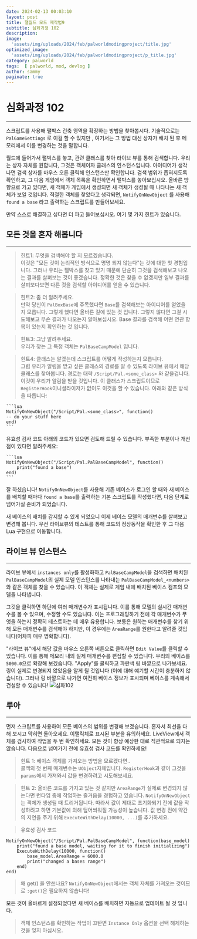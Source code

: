 ```yaml
---
date: 2024-02-13 00:03:10
layout: post
title: 팰월드 모드 제작법9
subtitle: 심화과정 102
description: 
image: 
  'assets/img/uploads/2024/feb/palworldmodingproject/title.jpg'
optimized_image:    
  'assets/img/uploads/2024/feb/palworldmodingproject/p_title.jpg'
category: palworld
tags:  [ palworld, mod, devlog ]
author: sammy
paginate: true
---
```


# 심화과정 102
*****
스크립트를 사용해 팰박스 건축 영역을 확장하는 방법을 찾아봅시다. 
기술적으로는 `PalGameSettings` 로 이걸 할 수 있지만 , 여기서는 그 방법 대신 상자가 배치 된 후 메모리에서 이를 변경하는 것을 말합니다.

월드에 들어가서 팰박스를 놓고, 관련 클래스를 찾아 라이브 뷰를 통해 검색합니다.
우리는 상자 자체를 원합니다, 그것은 객체이자 클래스의 인스턴스입니다. 
아이디어가 생각나면 검색 상자를 마우스 오른 클릭해 인스턴스만 확인합니다.
검색 범위가 좁혀지도록 확인하고, 그 다음 게임에서 객체 목록을 확인하면서 팰박스를 놓아보십시오.
올바른 방향으로 가고 있다면, 새 객체가 게임에서 생성되면 새 객체가 생성될 때 나타나는 새 객체가 보일 것입니다.
적절한 객체를 찾았다고 생각되면, `NotifyOnNewObject` 를 사용해 `found a base` 라고 출력하는 스크립트를 만들어보세요.

만약 스스로 해결하고 싶다면 더 파고 들어보십시오. 여기 몇 가지 힌트가 있습니다.

## 모든 것을 혼자 해봅니다
*****
>힌트1: 무엇을 검색해야 할 지 모르겠습니다.  
이것은 "모든 것이 논리적인 방식으로 명명 되지 않는다"는 것에 대한 첫 경험입니다. 
그러나 우리는 팰박스를 찾고 있기 때문에 단순히 그것을 검색해보고 나오는 결과를 살펴보는 것이 좋겠습니다. 
정확한 것은 찾을 수 없겠지만 일부 결과를 살펴보다보면 다른 것을 검색할 아이디어를 얻을 수 있습니다.

>힌트2: 좀 더 알려주세요.  
만약 당신이 `PalBoxBase`에 주목했다면 `Base`를 검색해보는 아이디어를 얻었을 지 모릅니다. 그렇게 했다면 올바른 길에 있는 것 입니다.
그렇지 않다면 그걸 시도해보고 무슨 결과가 나오는지 알아보십시오. 
Base 결과를 검색해 어떤 연관 항목이 있는지 확인하는 것 입니다.

>힌트3: 그냥 알려주세요.  
우리가 찾는 그 특정 객체는 `PalBaseCampModel` 입니다.

>힌트4: 클래스는 알겠는데 스크립트를 어떻게 작성하는지 모릅니다.  
그럼 우리가 알림을 받고 싶은 클래스의 경로를 알 수 있도록 라이브 뷰에서 해당 클래스를 찾아봅니다.
경로는 대략 `/Script/Pal.<some_class>` 와 같을겁니다. 이것이 우리가 알림을 받을 것입니다.
이 클래스가 스크립트이므로 `RegisterHook`이니셜라이저가 없이도 이것을 할 수 있습니다. 아래와 같은 방식을 따릅니다:

    ```lua
    NotifyOnNewObject("/Script/Pal.<some_class>", function()
    -- do your stuff here
    end)
    ```

유효성 검사 코드
아래의 코드가 있으면 검토해 드릴 수 있습니다. 부족한 부분이나 개선점이 있다면 알려주세요:  

    ```lua
    NotifyOnNewObject("/Script/Pal.PalBaseCampModel", function()
        print("found a base")
    end)
    ```

잘 하셨습니다! `NotifyOnNewObject`를 사용해 기존 베이스가 로그인 할 때와 새 베이스를 배치할 때마다 `found a base`를 출력하는 기본 스크립트를 작성했다면,
다음 단계로 넘어가실 준비가 되었습니다. 

새 베이스의 배치를 감지할 수 있게 되었으니 이제 베이스 모델의 매개변수를 살펴보고 변경해 봅니다.
우선 라이브뷰의 테스트를 통해 코드의 정상동작을 확인한 후 그 다음 Lua 구현으로 이동합니다.

## 라이브 뷰 인스턴스
*****
라이브 뷰에서 `instances only`를 활성화하고 `PalBaseCampModel`을 검색하면 배치된 `PalBaseCampModel`의 실제 모델 인스턴스를 나타내는
`PalBaseCampModel_<numbers>`와 같은 객체를 찾을 수 있습니다. 
이 객체는 실제로 게임 내에 배치된 베이스 캠프의 모델을 나타냅니다.

그것을 클릭하면 하단에 여러 매개변수가 표시됩니다. 
이를 통해 모델의 실시간 매개변수를 볼 수 있으며, 수정할 수도 있습니다.
이는 프로그래밍하기 전에 각 매개변수가 무엇을 하는지 정확히 테스트하는 데 매우 유용합니다. 
보통은 원하는 매개변수를 찾기 위해 모든 매개변수를 검색해야 하지만, 이 경우에는 `AreaRange`를 원한다고 알려줄 것입니다(어차피 매우 명확합니다).

"라이브 뷰"에서 해당 값을 마우스 오른쪽 버튼으로 클릭하면 `Edit Value`를 클릭할 수 있습니다. 
이를 통해 메모리 내의 실제 매개변수를 편집할 수 있습니다. 
우리의 베이스를 `5000.0`으로 확장해 보겠습니다. "Apply"를 클릭하고 파란색 링 바깥으로 나가보세요. 
링이 실제로 변경되지 않았음을 알게 될 것입니다 (이에 대해 얘기할 시간이 충분하지 않습니다). 
그러나 링 바깥으로 나가면 여전히 베이스 정보가 표시되며 베이스를 계속해서 건설할 수 있습니다!
![심화102](../assets/img/uploads/2024/feb/palworldmodingproject/2024-02-20-digging102/1.png)

## 루아
*****
먼저 스크립트를 사용하여 모든 베이스의 범위를 변경해 보겠습니다. 
혼자서 최선을 다해 보시고 막히면 돌아오세요. 
이탤릭체로 표시된 부분을 유의하세요. LiveView에서 객체를 검사하여 작업을 두 번 확인하세요. 
모든 것이 항상 예상한 대로 직관적으로 되지는 않습니다. 다음으로 넘어가기 전에 유효성 검사 코드를 확인하세요!


>힌트 1: 베이스 객체를 가져오는 방법을 모르겠다면..  
콜백의 첫 번째 매개변수는 `UObject`자체입니다. `RegisterHook`과 같이 그것을 `params`에서 가져와서 값을 변경하려고 시도해보세요.

>힌트 2: 올바른 코드를 가지고 있는 것 같지만 `AreaRange`가 실제로 변경되지 않는다면
런타임 중에 작업하는 즐거움을 경험하고 있습니다. `NotifyOnNewObject`는 객체가 생성될 때 트리거됩니다.
따라서 값이 제대로 초기화되기 전에 값을 작성하려고 하면 기본값에 의해 덮어씌워질 가능성이 높습니다. 
값 변경 전에 약간의 지연을 주기 위해 `ExecuteWithDelay(10000, ...)`를 추가하세요.

>유효성 검사 코드  
```
NotifyOnNewObject("/Script/Pal.PalBaseCampModel", function(base_model)
    print("found a base model, waiting for it to finish initializing")
    ExecuteWithDelay(10000, function()
        base_model.AreaRange = 6000.0
        print("changed a bases range")
    end)
end)
```

> 왜 get() 을 안쓰나요?
`NotifyOnNewObject`에서는 객체 자체를 가져오는 것이므로 `:get()`은 필요하지 않습니다!

모든 것이 올바르게 설정되었다면 새 베이스를 배치하면 자동으로 업데이트 될 것 입니다.

>객체 인스턴스를 확인하는 작업이 끄탄면 `Instance Only` 옵션을 선택 해제하는 것을 잊지 마십시오.